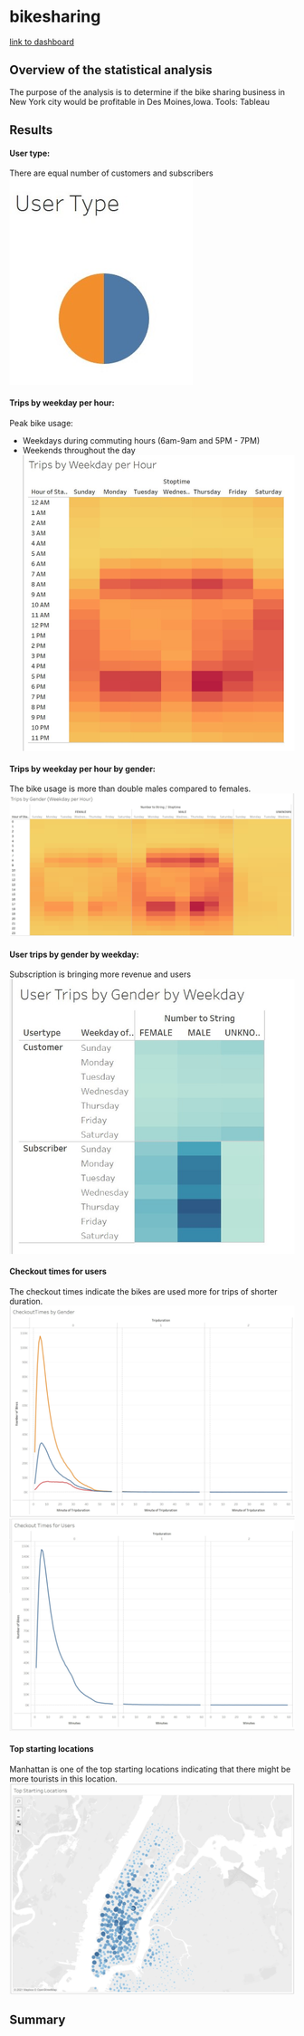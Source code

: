 # bikesharing
[link to dashboard](https://public.tableau.com/views/NYCBike_Challenge/NYCCitiBikeStory?:language=en-US&publish=yes&:display_count=n&:origin=viz_share_link)

## Overview of the statistical analysis
The purpose of the analysis is to determine if the bike sharing business in New York city would be profitable in Des Moines,Iowa. 
Tools: Tableau

## Results

#### User type:
There are equal number of customers and subscribers
![image](https://github.com/vijayabme/bikesharing/blob/main/Resources/user%20type.jpg)

#### Trips by weekday per hour:
Peak bike usage:
- Weekdays  during commuting hours (6am-9am and 5PM - 7PM)
- Weekends throughout the day
![image](https://github.com/vijayabme/bikesharing/blob/main/Resources/Trips_by_weekday.jpg)

#### Trips by weekday per hour by gender:
The bike usage is more than double males compared to females. 
![image](https://github.com/vijayabme/bikesharing/blob/main/Resources/Trips_by_weekday_gender.jpg)

#### User trips by gender by weekday:
Subscription is bringing more revenue and users
![image](https://github.com/vijayabme/bikesharing/blob/main/Resources/User%20trips%20by%20gender.jpg)

#### Checkout times for users
The checkout times indicate the bikes are used more for trips of shorter duration.
![image](https://github.com/vijayabme/bikesharing/blob/main/Resources/checkout%20times%20by%20gender.jpg)
![image](https://github.com/vijayabme/bikesharing/blob/main/Resources/checkout_time_users.jpg)

#### Top starting locations
Manhattan is one of the top starting locations indicating that there might be more tourists in this location. 
![image](https://github.com/vijayabme/bikesharing/blob/main/Resources/top%20starting%20locations.jpg)


## Summary

